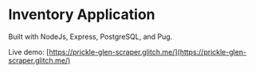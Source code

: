 # Inventory Application

Built with NodeJs, Express, PostgreSQL, and Pug.

Live demo: [https://prickle-glen-scraper.glitch.me/](https://prickle-glen-scraper.glitch.me/)
